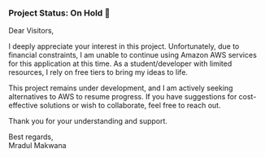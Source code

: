### Project Status: On Hold 🚧

Dear Visitors,

I deeply appreciate your interest in this project. Unfortunately, due to financial constraints, I am unable to continue using Amazon AWS services for this application at this time. As a student/developer with limited resources, I rely on free tiers to bring my ideas to life.

This project remains under development, and I am actively seeking alternatives to AWS to resume progress. If you have suggestions for cost-effective solutions or wish to collaborate, feel free to reach out.

Thank you for your understanding and support.

Best regards,  
Mradul Makwana
